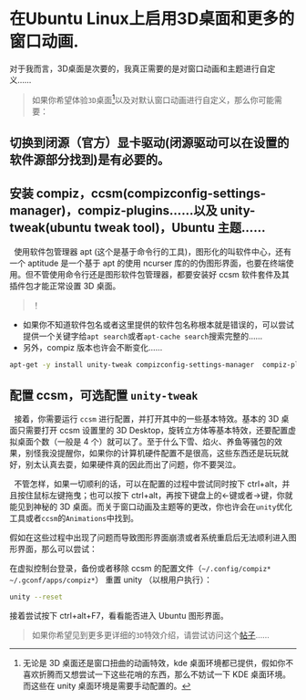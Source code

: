 # 在Ubuntu Linux上启用3D桌面和更多的窗口动画.
对于我而言，3D桌面是次要的，我真正需要的是对窗口动画和主题进行自定义……

> 如果你希望体验`3D`桌面[^0]以及对默认窗口动画进行自定义，那么你可能需要：

## 切换到闭源（官方）显卡驱动(闭源驱动可以在设置的软件源部分找到)是有必要的。

## 安装 compiz，ccsm(compizconfig-settings-manager)，compiz-plugins……以及 unity-tweak(ubuntu tweak tool)，Ubuntu 主题……

&nbsp;&nbsp;使用软件包管理器 apt (这个是基于命令行的工具)，图形化的叫软件中心，还有一个 aptitude 是一个基于 apt 的使用 ncurser 库的的伪图形界面，也要在终端使用。但不管使用命令行还是图形软件包管理器，都要安装好 ccsm 软件套件及其插件包才能正常设置 3D 桌面。 

> ！ 

+ 如果你不知道软件包名或者这里提供的软件包名称根本就是错误的，可以尝试提供一个关键字给`apt search`或者`apt-cache search`搜索完整的……
+ 另外，compiz 版本也许会不断变化……

```Bash
apt-get -y install unity-tweak compizconfig-settings-manager  compiz-plugins-extra compiz-plugins
```

## 配置 ccsm，可选配置 `unity-tweak`

&nbsp;&nbsp;接着，你需要运行 `ccsm` 进行配置，并打开其中的一些基本特效。基本的 3D 桌面只需要打开 ccsm 设置里的 3D Desktop，旋转立方体等基本特效，还要配置虚拟桌面个数（一般是 4 个）就可以了。至于什么下雪、焰火、养鱼等骚包的效果，别怪我没提醒你，如果你的计算机硬件配置不是很高，这些东西还是玩玩就好，别太认真去耍，如果硬件真的因此而出了问题，你不要哭泣。

&nbsp;&nbsp;不管怎样，如果一切顺利的话，可以在配置的过程中尝试同时按下 ctrl+alt，并且按住鼠标左键拖曳；也可以按下 ctrl+alt，再按下键盘上的←键或者→键，你就能见到神秘的 3D 桌面。而关于窗口动画及主题等的更改，你也许会在`unity`优化工具或者`ccsm`的`Animations`中找到。

假如在这些过程中出现了问题而导致图形界面崩溃或者系统重启后无法顺利进入图形界面，那么可以尝试：

在虚拟控制台登录，备份或者移除 ccsm 的配置文件（`~/.config/compiz* ~/.gconf/apps/compiz*`）
重置 unity （以根用户执行）：

```Bash
unity --reset
```

 接着尝试按下 ctrl+alt+F7，看看能否进入 Ubuntu 图形界面。

> 如果你希望见到更多更详细的`3D`特效介绍，请尝试访问这个[帖子](http://forum.ubuntu.org.cn/viewtopic.php?t=140531)……

[^0]:  无论是 3D 桌面还是窗口扭曲的动画特效，kde 桌面环境都已提供，假如你不喜欢折腾而又想尝试一下这些花哨的东西，那么不妨试一下 KDE 桌面环境。而这些在 unity 桌面环境是需要手动配置的。


